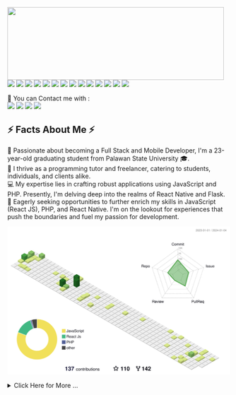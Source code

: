 <p>
  <img align="left" width="490" height="165" src="https://github-readme-stats.vercel.app/api?username=gillmpadon&show_icons=true&hide_border=false&line_height=20&title_color=f69673&icon_color=1b93c9&show_owner=true"/>
  <p>
    <img src="https://img.shields.io/badge/JavaScript-F7DF1E?style=for-the-badge&logo=javascript&logoColor=black"/>
    <img src="https://img.shields.io/badge/Node.js-43853D?style=for-the-badge&logo=node.js&logoColor=white"/>
    <img src="https://img.shields.io/badge/PHP-777BB4?style=for-the-badge&logo=php&logoColor=white"/>
    <img src="https://img.shields.io/badge/React-20232A?style=for-the-badge&logo=react&logoColor=white"/>
    <img src="https://img.shields.io/badge/React_Native-20232A?style=for-the-badge&logo=react&logoColor=white"/>
    <img src="https://img.shields.io/badge/MySQL-00000F?style=for-the-badge&logo=mysql&logoColor=white"/>
    <img src="https://img.shields.io/badge/-HTML5-E34F26?style=for-square&logo=HTML5&logoColor=white"/>
    <img src="https://img.shields.io/badge/-CSS3-1572B6?style=for-square&logo=CSS3&logoColor=white"/>
    <img src="https://img.shields.io/badge/Tailwind_CSS-38B2AC?style=for-the-badge&logo=tailwind-css&logoColor=white"/>
    <img src="https://img.shields.io/badge/-Visual%20Studio%20Code-23A9F2?style=for-square&logo=Visual%20Studio%20Code&logoColor=white"/>
    <img src="https://img.shields.io/badge/-Github-181717?style=for-square&logo=GitHub&logoColor=white"/>
    <img src="https://img.shields.io/badge/-Git-F44D27?style=for-square&logo=Git&logoColor=white"/>
    <img src="https://img.shields.io/badge/-Trello-0079BF?style=for-square&logo=Trello&logoColor=white"/>
    <img src="https://img.shields.io/badge/-MySQL-F29111?style=for-square&logo=MySQL&logoColor=white"/>
  </p>
</p>
<p>
  📣 You can Contact me with :<br/>
  <a href="mailto:contact@gillbertmpadon?subject=[GitHub]%20🔥%20Prise%20de%20contact&body=Bonjour%20Stan%2C%0A%0AJe%20viens%20vers%20toi%20aujourd%27hui%20apr%C3%A8s%20avoir%20vu%20ton%20profil%20GitHub%20pour%20..."><img src="https://img.shields.io/badge/e‑mail-D14836.svg?style=for-the-badge&logo=GMail&logoColor=white"/></a>
  <a href="https://www.facebook.com/profile.php?id=100086767629990"><img src="https://img.shields.io/badge/Facebook-Connect-brightgreen?style=for-the-badge&labelColor=black&logo=facebook" /></a>
  <a href="https://instagram.com/ginmpadon"><img src="https://img.shields.io/badge/instagram-E4405F.svg?style=for-the-badge&logo=instagram&logoColor=white"/></a>
  <a href="https://linkedin.com/in//gillbert-padon-33597b291"><img src="https://img.shields.io/badge/linkedin-0077B5.svg?style=for-the-badge&logo=linkedin&logoColor=white"/></a>
</p>
<h2>⚡️ Facts About Me ⚡️</h2>
<p>
🧔 Passionate about becoming a Full Stack and Mobile Developer, I'm a 23-year-old graduating student from Palawan State University 🎓.
<br/>
💼 I thrive as a programming tutor and freelancer, catering to students, individuals, and clients alike.
<br/>
💻 My expertise lies in crafting robust applications using JavaScript and PHP. Presently, I'm delving deep into the realms of React Native and Flask.
<br/>
🎥 Eagerly seeking opportunities to further enrich my skills in JavaScript (React JS), PHP, and React Native. I'm on the lookout for experiences that push the boundaries and fuel my passion for development.
</p>

![](./profile-3d-contrib/profile-green-animate.svg)

<details>
  <summary>Click Here for More ...</summary><br/>

<!--START_SECTION:waka-->

**🐱 My GitHub Data** 
> 💼 Looking to be Hire
 > 
> 📜 24 Public Repositories 
 > 
> 🔑 30 Private Repositories 
 > 

📊 **This Week I Spent My Time On** 

```text
🕑︎ Time Zone: Asia

💬 Programming Languages: 
React Js                                     ████████░░░░░░░░░░░░░░░░░   30.00 % 
Php                                          ███░░░░░░░░░░░░░░░░░░░░░░   25.00 % 
React Native                                 █░░░░░░░░░░░░░░░░░░░░░░░░   20.00 % 
Python                                       ░░░░░░░░░░░░░░░░░░░░░░░░░   10.00 % 
Java, C++ and etc                            ░░░░░░░░░░░░░░░░░░░░░░░░░   15.00 % 

🔥 Editors: 
VS Code                                      ███████████████░░░░░░░░░░   60.00 % 
Chrome                                       ████████░░░░░░░░░░░░░░░░░   30.00 % 
Vin                                          ███░░░░░░░░░░░░░░░░░░░░░░   10.00 % 

💻 Operating System: 
Windows                                      ████████████████████░░░░░   80.00 % 
Ubuntu                                       █████░░░░░░░░░░░░░░░░░░░░   20.00 % 
```

**I Mostly Code in JavaScript** 

```text
JavaScript               19 repos            █████████░░░░░░░░░░░░░░░░   38.77 % 
HTML                     11 repos            █████░░░░░░░░░░░░░░░░░░░░   22.44 % 
PHP                      8 repos             ███░░░░░░░░░░░░░░░░░░░░░░   23.81 % 
React Native             2 repos             █░░░░░░░░░░░░░░░░░░░░░░░░   21.43 % 
Python                   2 repos             █░░░░░░░░░░░░░░░░░░░░░░░░   21.43 % 
Etc                      7 repos             ███░░░░░░░░░░░░░░░░░░░░░░   21.43 % 
```

 Last Updated on 06/01/2024 00:05:37 UTC
<!--END_SECTION:waka-->
</details>
